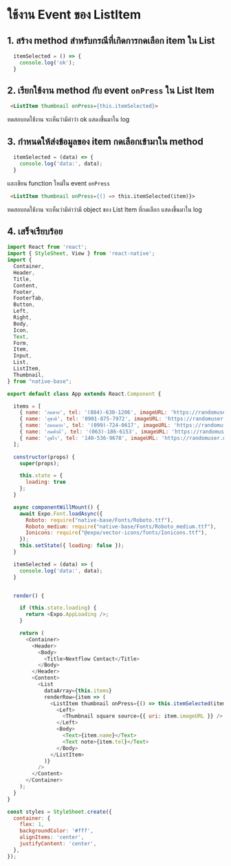 
# ใช้งาน Event ของ ListItem

## 1. สร้าง method สำหรับกรณีที่เกิดการกดเลือก item ใน List

```js
  itemSelected = () => {
    console.log('ok');
  }
```

## 2. เรียกใช้งาน method กับ event `onPress` ใน List Item

```html
 <ListItem thumbnail onPress={this.itemSelected}>
```

ทดสอบกดใช้่งาน จะเห็นว่ามีคำว่า ok แสดงขึ้นมาใน log


## 3. กำหนดให้ส่งข้อมูลของ item กดเลือกเข้ามาใน method

```js
  itemSelected = (data) => {
    console.log('data:', data);
  }
```

และเขียน function ใหม่ใน event `onPress`

```html
 <ListItem thumbnail onPress={() => this.itemSelected(item)}>
```

ทดสอบกดใช้่งาน จะเห็นว่ามีคำว่ามี object ของ List Item ที่กดเลือก แสดงขึ้นมาใน log

## 4. เสร็จเรียบร้อย

```js
import React from 'react';
import { StyleSheet, View } from 'react-native';
import {
  Container,
  Header,
  Title,
  Content,
  Footer,
  FooterTab,
  Button,
  Left,
  Right,
  Body,
  Icon,
  Text,
  Form,
  Item,
  Input,
  List,
  ListItem,
  Thumbnail,
} from "native-base";

export default class App extends React.Component {

  items = [
    { name: 'สมชาย', tel: '(884)-630-1206', imageURL: 'https://randomuser.me/api/portraits/men/73.jpg' },
    { name: 'สุชาติ', tel: '0901-875-7972', imageURL: 'https://randomuser.me/api/portraits/men/43.jpg' },
    { name: 'สมหมาย', tel: '(099)-724-0617', imageURL: 'https://randomuser.me/api/portraits/men/66.jpg' },
    { name: 'สมศักดิ์', tel: '(063)-186-6153', imageURL: 'https://randomuser.me/api/portraits/men/59.jpg' },
    { name: 'สุขใจ', tel: '140-536-9678', imageURL: 'https://randomuser.me/api/portraits/men/33.jpg' },
  ];

  constructor(props) {
    super(props);

    this.state = {
      loading: true
    };
  }

  async componentWillMount() {
    await Expo.Font.loadAsync({
      Roboto: require("native-base/Fonts/Roboto.ttf"),
      Roboto_medium: require("native-base/Fonts/Roboto_medium.ttf"),
      Ionicons: require("@expo/vector-icons/fonts/Ionicons.ttf"),
    });
    this.setState({ loading: false });
  }

  itemSelected = (data) => {
    console.log('data:', data);
  }


  render() {

    if (this.state.loading) {
      return <Expo.AppLoading />;
    }

    return (
      <Container>
        <Header>
          <Body>
            <Title>Nextflow Contact</Title>
          </Body>
        </Header>
        <Content>
          <List
            dataArray={this.items}
            renderRow={item => (
              <ListItem thumbnail onPress={() => this.itemSelected(item)}>
                <Left>
                  <Thumbnail square source={{ uri: item.imageURL }} />
                </Left>
                <Body>
                  <Text>{item.name}</Text>
                  <Text note>{item.tel}</Text>
                </Body>
              </ListItem>
            )}
          />
        </Content>
      </Container>
    );
  }
}

const styles = StyleSheet.create({
  container: {
    flex: 1,
    backgroundColor: '#fff',
    alignItems: 'center',
    justifyContent: 'center',
  },
});

```
